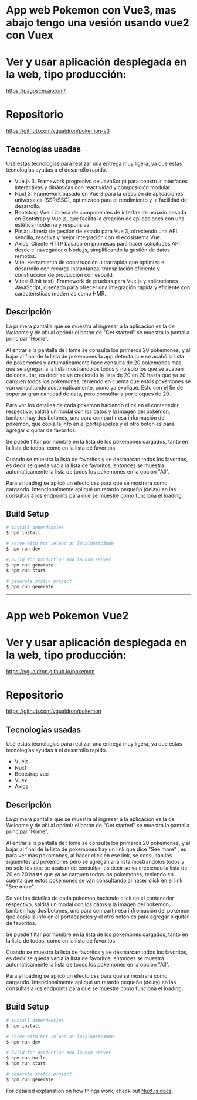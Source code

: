 # App web Pokemon con Vue3, mas abajo tengo una vesión usando vue2 con Vuex
# Ver y usar aplicación desplegada en la web, tipo producción:
https://pagoscesar.com/

# Repositorio
https://github.com/vgualdron/pokemon-v3

## Tecnologías usadas
Usé estas tecnologías para realizar una entrega muy ligera, ya que estas tecnologías ayudas a el desarrollo rapido.

* Vue.js 3: Framework progresivo de JavaScript para construir interfaces interactivas y dinámicas con reactividad y composición modular.
* Nuxt 3: Framework basado en Vue 3 para la creación de aplicaciones universales (SSR/SSG), optimizado para el rendimiento y la facilidad de desarrollo.
* Bootstrap Vue: Librería de componentes de interfaz de usuario basada en Bootstrap y Vue.js, que facilita la creación de aplicaciones con una estética moderna y responsiva.
* Pinia: Librería de gestión de estado para Vue 3, ofreciendo una API sencilla, reactiva y mejor integración con el ecosistema Vue.
* Axios: Cliente HTTP basado en promesas para hacer solicitudes API desde el navegador o Node.js, simplificando la gestión de datos remotos.
* Vite: Herramienta de construcción ultrarrápida que optimiza el desarrollo con recarga instantánea, transpilación eficiente y construcción de producción con esbuild.
* Vitest (Unit test): Framework de pruebas para Vue.js y aplicaciones JavaScript, diseñado para ofrecer una integración rápida y eficiente con características modernas como HMR.

## Descripción
La primera pantalla que se muestra al ingresar a la aplicación es la de Welcome
y de ahí al oprimir el botón de "Get started"
se muestra la pantalla principal "Home".

Al entrar a la pantalla de Home se consulta los primeros 20 pokemones,
y al bajar al final de la lista de pokemones la app detecta que se acabó la lista de pokemones
y actumaticamente hace consulta de 20 pokemones más que se agregan a la lista mostrandolos todos y no solo los que se acaban de consultar,
es decir se va creciendo la lista de 20 en 20 hasta que ya se carguen todos los pokemones, teniendo en cuenta que estos pokemones se van consultando acutomaticamente, como ya expliqué.
Esto con el fin de soportar gran cantidad de data, pero consultarla por bloques de 20.

Para ver los detalles de cada pokemon haciendo click en el contenedor respectivo, saldrá un modal con los datos y la imagen del pokemon,
tambien hay dos botones, uno para compartir esa información del pokemon, que copia la info en el portapapeles y el otro botón es para agregar o quitar de favoritos.

Se puede filtar por nombre en la lista de los pokemones cargados, tanto en la lista de todos, como en la lista de favoritos.

Cuando se muestra la lista de favoritos y se desmarcan todos los favoritos, es decir se queda vacia la lista de favoritos, entonces se muestra automaticamente la lista de todos los pokemones en la opción "All".

Para el loading se aplicó un efecto css para que se mostrara como cargando. Intencionalmente apliqué un retardo pequeño (delay) en las consultas a los endpoints para que se muestre como funciona el loading.


## Build Setup

```bash
# install dependencies
$ npm install

# serve with hot reload at localhost:3000
$ npm run dev

# build for production and launch server
$ npm run genarate
$ npm run start

# generate static project
$ npm run generate
```
-------------------------------------------------------------------------------------

# App web Pokemon Vue2
# Ver y usar aplicación desplegada en la web, tipo producción:
https://vgualdron.github.io/pokemon

# Repositorio
https://github.com/vgualdron/pokemon

## Tecnologías usadas
Usé estas tecnologías para realizar una entrega muy ligera, ya que estas tecnologías ayudas a el desarrollo rapido.

* Vuejs
* Nuxt
* Bootstrap vue
* Vuex
* Axios

## Descripción
La primera pantalla que se muestra al ingresar a la aplicación es la de Welcome y de ahí al oprimir el botón de "Get started"
se muestra la pantalla principal "Home".

Al entrar a la pantalla de Home se consulta los primeros 20 pokemones, y al bajar al final de la lista de pokemones hay un link que dice "See more"
, es para ver mas pokomones, al hacer click en ese link, se consultan los siguientes 20 pokemones pero se agregan a la lista mostrandolos todos
y no solo los que se acaban de consultar, es decir se va creciendo la lista de 20 en 20 hasta que ya se carguen todos los pokemones,
teniendo en cuenta que estos pokemones se van consultando al hacer click en el link "See more".

Se ver los detalles de cada pokemon haciendo click en el contenedor respectivo, saldrá un modal con los datos y la imagen del pokemon, tambien hay dos botones, uno para compartir esa infromación del pokemon que copia la info en el portapapeles y el otro botón es para agregar o quitar de favoritos.

Se puede filtar por nombre en la lista de los pokemones cargados, tanto en la lista de todos, como en la lista de favoritos.

Cuando se muestra la lista de favoritos y se desmarcan todos los favoritos, es decir se queda vacia la lista de favoritos, entonces se muestra automaticamente la lista de todos los pokemones en la opción "All".

Para el loading se aplicó un efecto css para que se mostrara como cargando. Intencionalmente apliqué un retardo pequeño (delay) en las consultas a los endpoints para que se muestre como funciona el loading.


## Build Setup

```bash
# install dependencies
$ npm install

# serve with hot reload at localhost:3000
$ npm run dev

# build for production and launch server
$ npm run build
$ npm run start

# generate static project
$ npm run generate
```

For detailed explanation on how things work, check out [Nuxt.js docs](https://nuxtjs.org).
